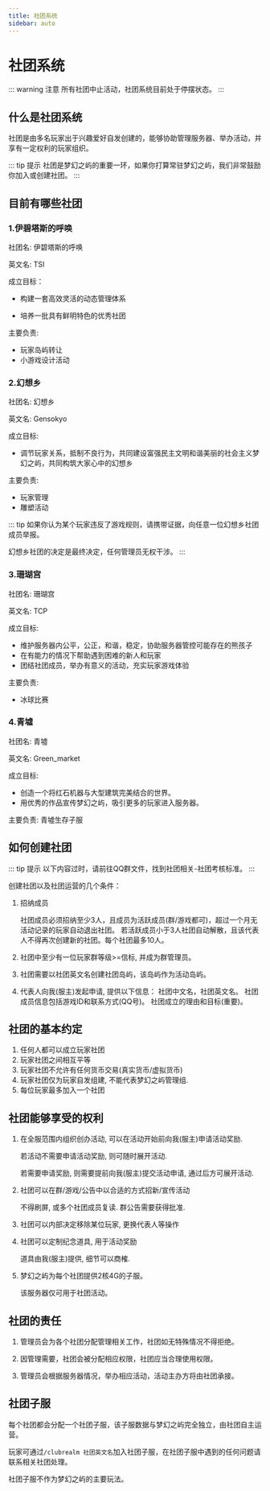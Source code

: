 ```yaml
---
title: 社团系统
sidebar: auto
---
```



# 社团系统

::: warning 注意
所有社团中止活动，社团系统目前处于停摆状态。
:::


## 什么是社团系统

社团是由多名玩家出于兴趣爱好自发创建的，能够协助管理服务器、举办活动，并享有一定权利的玩家组织。

::: tip 提示
社团是梦幻之屿的重要一环，如果你打算常驻梦幻之屿，我们非常鼓励你加入或创建社团。
:::


## 目前有哪些社团

### 1.伊碧塔斯的呼唤
社团名: 伊碧塔斯的呼唤

英文名: TSI

成立目标：
 - 构建一套高效灵活的动态管理体系

 - 培养一批具有鲜明特色的优秀社团

主要负责:
- 玩家岛屿转让
- 小游戏设计活动

### 2.幻想乡
社团名: 幻想乡

英文名: Gensokyo

成立目标:
- 调节玩家关系，抵制不良行为，共同建设富强民主文明和谐美丽的社会主义梦幻之屿，共同构筑大家心中的幻想乡

主要负责:
- 玩家管理
- 雕塑活动

::: tip
如果你认为某个玩家违反了游戏规则，请携带证据，向任意一位幻想乡社团成员举报。

幻想乡社团的决定是最终决定，任何管理员无权干涉。
:::
### 3.珊瑚宫
社团名: 珊瑚宫

英文名: TCP

成立目标:
- 维护服务器内公平，公正，和谐，稳定，协助服务器管控可能存在的熊孩子
- 在有能力的情况下帮助遇到困难的新人和玩家
- 团结社团成员，举办有意义的活动，充实玩家游戏体验

主要负责:
- 冰球比赛
### 4.青墟
社团名: 青墟

英文名: Green_market

成立目标:
- 创造一个将红石机器与大型建筑完美结合的世界。
- 用优秀的作品宣传梦幻之屿，吸引更多的玩家进入服务器。

主要负责: 青墟生存子服

## 如何创建社团

::: tip 提示
以下内容过时，请前往QQ群文件，找到社团相关-社团考核标准。
:::

创建社团以及社团运营的几个条件：

1. 招纳成员
   
   社团成员必须招纳至少3人，且成员为活跃成员(群/游戏都可)，超过一个月无活动记录的玩家自动退出社团。
   若活跃成员小于3人社团自动解散，且该代表人不得再次创建新的社团。每个社团最多10人。

2. 社团中至少有一位玩家群等级>=信标, 并成为群管理员。
   
3. 社团需要以社团英文名创建社团岛屿，该岛屿作为活动岛屿。
   
4. 代表人向我(服主)发起申请, 提供以下信息：
   社团中文名，社团英文名。
   社团成员信息包括游戏ID和联系方式(QQ号)。
   社团成立的理由和目标(重要)。

## 社团的基本约定

1. 任何人都可以成立玩家社团
2. 玩家社团之间相互平等
3. 玩家社团不允许有任何货币交易(真实货币/虚拟货币)
4. 玩家社团仅为玩家自发组建, 不能代表梦幻之屿管理组.
5. 每位玩家最多加入一个社团

## 社团能够享受的权利

1. 在全服范围内组织创办活动, 可以在活动开始前向我(服主)申请活动奖励.
   
   若活动不需要申请活动奖励, 则可随时展开活动.
   
   若需要申请奖励, 则需要提前向我(服主)提交活动申请, 通过后方可展开活动.

2. 社团可以在群/游戏/公告中以合适的方式招新/宣传活动
   
   不得刷屏, 或多个社团成员复读. 群公告需要获得批准.
   
3. 社团可以内部决定移除某位玩家, 更换代表人等操作
   
4. 社团可以定制纪念道具, 用于活动奖励
   
   道具由我(服主)提供, 细节可以商榷.
5. 梦幻之屿为每个社团提供2核4G的子服。

   该服务器仅可用于社团活动。

## 社团的责任

1. 管理员会为各个社团分配管理相关工作，社团如无特殊情况不得拒绝。

2. 因管理需要，社团会被分配相应权限，社团应当合理使用权限。

3. 管理员会根据服务器情况，举办相应活动，活动主办方将由社团承接。

## 社团子服

每个社团都会分配一个社团子服，该子服数据与梦幻之屿完全独立，由社团自主运营。

玩家可通过`/clubrealm 社团英文名`加入社团子服，在社团子服中遇到的任何问题请联系相关社团处理。

社团子服不作为梦幻之屿的主要玩法。
